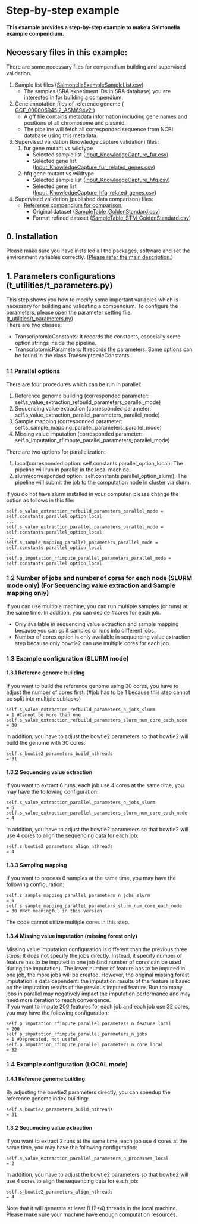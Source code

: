 # Step-by-step example
<h4>This example provides a step-by-step example to make a Salmonella example compendium.</h4>

## Necessary files in this example:
There are some necessary files for compendium building and supervised validation.
<ol>
    <li>Sample list files (<a href = https://github.com/bigghost2054/AutomatedOmicsCompendiumPreparationPipeline/blob/Pipeline_20200307/TestFiles/SalmonellaExampleSampleList.csv>SalmonellaExampleSampleList.csv</a>)
        <ul>
            <li>The samples (SRA experiment IDs in SRA database) you are interested in for building a compendium.</li>
        </ul>
    </li>
    <li>Gene annotation files of reference genome (<a href = https://github.com/bigghost2054/AutomatedOmicsCompendiumPreparationPipeline/blob/Pipeline_20200307/TestFiles/GCF_000006945.2_ASM694v2> GCF_000006945.2_ASM694v2 </a>)
        <ul>
            <li>A gff file contains metadata information including gene names and positions of all chromosome and plasmid.</li>
            <li>The pipeline will fetch all corresponded sequence from NCBI database using this metadata.</li>
        </ul>
    </li>
    <li>Supervised validation (knowledge capture validation) files:
        <ol>
            <li>fur gene mutant vs wildtype
                <ul>
                    <li>Selected sample list (<a href = https://github.com/bigghost2054/AutomatedOmicsCompendiumPreparationPipeline/blob/Pipeline_20200307/TestFiles/Input_KnowledgeCapture_fur.csv>Input_KnowledgeCapture_fur.csv</a>) </li>
                    <li>Selected gene list (<a href = https://github.com/bigghost2054/AutomatedOmicsCompendiumPreparationPipeline/blob/Pipeline_20200307/TestFiles/Input_KnowledgeCapture_fur_related_genes.csv>Input_KnowledgeCapture_fur_related_genes.csv</a>) </li>
                </ul>
            </li>
            <li>hfq gene mutant vs wildtype
                <ul>
                    <li>Selected sample list (<a href = https://github.com/bigghost2054/AutomatedOmicsCompendiumPreparationPipeline/blob/Pipeline_20200307/TestFiles/Input_KnowledgeCapture_hfq.csv>Input_KnowledgeCapture_hfq.csv</a>) </li>
                    <li>Selected gene list (<a href = https://github.com/bigghost2054/AutomatedOmicsCompendiumPreparationPipeline/blob/Pipeline_20200307/TestFiles/Input_KnowledgeCapture_hfq_related_genes.csv>Input_KnowledgeCapture_hfq_related_genes.csv</a>) </li>
                </ul>
            </li>
        </ol>
    </li>
    <li>Supervised validation (published data comparison) files:
        <ul>
            <li><a href=https://www.sciencedirect.com/science/article/pii/S1931312813004113">Reference compendium for comparison.</a>
                <ul>
                    <li>Original dataset (<a href = https://github.com/bigghost2054/AutomatedOmicsCompendiumPreparationPipeline/blob/Pipeline_20200307/TestFiles/SampleTable_GoldenStandard.csv>SampleTable_GoldenStandard.csv</a>) </li>
                    <li>Format refined dataset (<a href = https://github.com/bigghost2054/AutomatedOmicsCompendiumPreparationPipeline/blob/Pipeline_20200307/TestFiles/SampleTable_STM_GoldenStandard.csv>SampleTable_STM_GoldenStandard.csv</a>) </li>
                </ul>
            </li>
        </ul>
    </li>
</ol>

## 0. Installation
Please make sure you have installed all the packages, software and set the environment variables correctly. (<a href=https://github.com/bigghost2054/AutomatedOmicsCompendiumPreparationPipeline/tree/Pipeline_20200307>Please refer the main description.</a>)

## 1. Parameters configurations (t_utilities/t_parameters.py)
This step shows you how to modify some important variables which is necessary for building and validating a compendium. To configure the parameters, please open the parameter setting file. (<a href=https://github.com/bigghost2054/AutomatedOmicsCompendiumPreparationPipeline/blob/Pipeline_20200307/TranscriptomicPipelines/t_utilities/t_parameters.py>t_utilities/t_parameters.py</a>)
<br>There are two classes: 
<ul>
    <li>TranscriptomicConstants: It records the constants, especially some option strings inside the pipeline.</li>
    <li>TranscriptomicParameters: It records the parameters. Some options can be found in the class TranscriptomicConstants.</li>
</ul>

### 1.1 Parallel options
There are four procedures which can be run in parallel:
<ol>
    <li>Reference genome building (corresponded parameter: self.s_value_extraction_refbuild_parameters_parallel_mode)</li>
    <li>Sequencing value extraction (corresponded parameter: self.s_value_extraction_parallel_parameters_parallel_mode)</li>
    <li>Sample mapping (corresponded parameter: self.s_sample_mapping_parallel_parameters_parallel_mode)</li>
    <li>Missing value imputation (corresponded parameter: self.p_imputation_rfimpute_parallel_parameters_parallel_mode)</li>
</ol>

There are two options for parallelization:
<ol>
    <li>local(corresponded option: self.constants.parallel_option_local): The pipeline will run in parallel in the local machine.</li>
    <li>slurm(corresponded option: self.constants.parallel_option_slurm): The pipeline will submit the job to the computation node in cluster via slurm.</li>
</ol>

If you do not have slurm installed in your computer, please change the option as follows in this file:
```
self.s_value_extraction_refbuild_parameters_parallel_mode = self.constants.parallel_option_local
...
self.s_value_extraction_parallel_parameters_parallel_mode = self.constants.parallel_option_local
...
self.s_sample_mapping_parallel_parameters_parallel_mode = self.constants.parallel_option_local
...
self.p_imputation_rfimpute_parallel_parameters_parallel_mode = self.constants.parallel_option_local
```

### 1.2 Number of jobs and number of cores for each node (SLURM mode only) (For Sequencing value extraction and Sample mapping only)
If you can use multiple machine, you can run multiple samples (or runs) at the same time. In addition, you can decide #cores for each job.
<ul>
    <li>Only available in sequencing value extraction and sample mapping because you can split samples or runs into different jobs.</li>
    <li>Number of cores option is only available in sequencing value extraction step because only bowtie2 can use multiple cores for each job.</li>
</ul>


### 1.3 Example configuration (SLURM mode)

#### 1.3.1 Referene genome building
If you want to build the reference genome using 30 cores, you have to adjust the number of cores first. (#job has to be 1 because this step cannot be split into multiple subtasks)

```
self.s_value_extraction_refbuild_parameters_n_jobs_slurm                    = 1 #Cannot be more than one
self.s_value_extraction_refbuild_parameters_slurm_num_core_each_node        = 30
```

In addition, you have to adjust the bowtie2 parameters so that bowtie2 will build the genome with 30 cores:
```
self.s_bowtie2_parameters_build_nthreads                                    = 31
```

#### 1.3.2 Sequencing value extraction
If you want to extract 6 runs, each job use 4 cores at the same time, you may have the following configuration:

```
self.s_value_extraction_parallel_parameters_n_jobs_slurm                    = 6
self.s_value_extraction_parallel_parameters_slurm_num_core_each_node        = 4
```

In addition, you have to adjust the bowtie2 parameters so that bowtie2 will use 4 cores to align the sequencing data for each job:
```
self.s_bowtie2_parameters_align_nthreads                                    = 4
```

#### 1.3.3 Sampling mapping
If you want to process 6 samples at the same time, you may have the following configuration:

```
self.s_sample_mapping_parallel_parameters_n_jobs_slurm                      = 6
self.s_sample_mapping_parallel_parameters_slurm_num_core_each_node          = 30 #Not meaningful in this version
```

The code cannot utilize multiple cores in this step.

#### 1.3.4 Missing value imputation (missing forest only)
Missing value imputation configuration is different than the previous three steps: It does not specify the jobs directly. Instead, it specify number of feature has to be imputed in one job (and number of cores can be used during the imputation).
The lower number of feature has to be imputed in one job, the more jobs will be created. However, the original missing forest imputation is data dependent: the imputation results of the feature is based on the imputation results of the previous imputed feature. Run too many jobs in parallel may negatively impact the imputation performance and may need more iteration to reach convergence.
<br>
If you want to impute 200 features for each job and each job use 32 cores, you may have the following configuration:

```
self.p_imputation_rfimpute_parallel_parameters_n_feature_local              = 200
self.p_imputation_rfimpute_parallel_parameters_n_jobs                       = 1 #Deprecated, not useful
self.p_imputation_rfimpute_parallel_parameters_n_core_local                 = 32
```

### 1.4 Example configuration (LOCAL mode)

#### 1.4.1 Referene genome building
By adjusting the bowtie2 parameters directly, you can speedup the reference genome index building:

```
self.s_bowtie2_parameters_build_nthreads                                    = 31
```

#### 1.3.2 Sequencing value extraction
If you want to extract 2 runs at the same time, each job use 4 cores at the same time, you may have the following configuration:

```
self.s_value_extraction_parallel_parameters_n_processes_local               = 2
```

In addition, you have to adjust the bowtie2 parameters so that bowtie2 will use 4 cores to align the sequencing data for each job:
```
self.s_bowtie2_parameters_align_nthreads                                    = 4
```

Note that it will generate at least 8 (2*4) threads in the local machine. Please make sure your machine have enough computation resources.